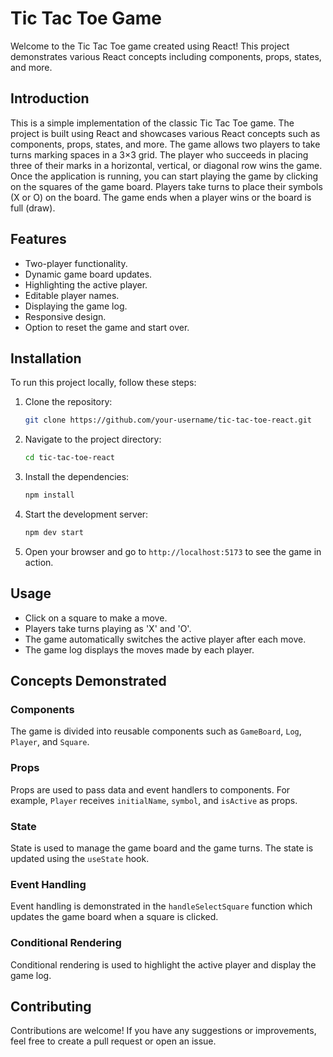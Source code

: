 # Tic Tac Toe Game

Welcome to the Tic Tac Toe game created using React! This project demonstrates various React concepts including components, props, states, and more.

## Introduction

This is a simple implementation of the classic Tic Tac Toe game. The project is built using React and showcases various React concepts such as components, props, states, and more. The game allows two players to take turns marking spaces in a 3×3 grid. The player who succeeds in placing three of their marks in a horizontal, vertical, or diagonal row wins the game. Once the application is running, you can start playing the game by clicking on the squares of the game board. Players take turns to place their symbols (X or O) on the board. The game ends when a player wins or the board is full (draw).

## Features

- Two-player functionality.
- Dynamic game board updates.
- Highlighting the active player.
- Editable player names.
- Displaying the game log.
- Responsive design.
- Option to reset the game and start over.

## Installation

To run this project locally, follow these steps:

1. Clone the repository:
   ```bash
   git clone https://github.com/your-username/tic-tac-toe-react.git
   ```
2. Navigate to the project directory:
   ```bash
   cd tic-tac-toe-react
   ```
3. Install the dependencies:
   ```bash
   npm install
   ```
4. Start the development server:
   ```bash
   npm dev start 
   ```
5. Open your browser and go to `http://localhost:5173` to see the game in action.

## Usage

- Click on a square to make a move.
- Players take turns playing as 'X' and 'O'.
- The game automatically switches the active player after each move.
- The game log displays the moves made by each player.


## Concepts Demonstrated

### Components

The game is divided into reusable components such as `GameBoard`, `Log`, `Player`, and `Square`.

### Props

Props are used to pass data and event handlers to components. For example, `Player` receives `initialName`, `symbol`, and `isActive` as props.

### State

State is used to manage the game board and the game turns. The state is updated using the `useState` hook.

### Event Handling

Event handling is demonstrated in the `handleSelectSquare` function which updates the game board when a square is clicked.

### Conditional Rendering

Conditional rendering is used to highlight the active player and display the game log.

## Contributing

Contributions are welcome! If you have any suggestions or improvements, feel free to create a pull request or open an issue.

